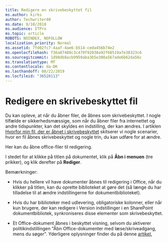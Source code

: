 ```yaml
---
title: Redigere en skrivebeskyttet fil
ms.author: kirks
author: Techwriter40
ms.date: 9/10/2018
ms.audience: ITPro
ms.topic: article
ROBOTS: NOINDEX, NOFOLLOW
localization_priority: Normal
ms.assetid: 7fd02fc7-4aaf-4ae6-b514-ceda456b74e2
ms.openlocfilehash: f36a87488c3c470f92038a92f68519a7e38323c6
ms.sourcegitcommit: 1d98db8acb9959aba3b5e308a567ade6b62da56c
ms.translationtype: MT
ms.contentlocale: da-DK
ms.lasthandoff: 08/22/2019
ms.locfileid: "36528113"
---
```

# <a name="edit-a-read-only-file"></a>Redigere en skrivebeskyttet fil

Du kan opleve, at når du åbner filer, de åbnes som skrivebeskyttet. I nogle tilfælde er sikkerhedsmæssige, som når du åbner filer fra internettet og andre tidspunkter, kan det skyldes en indstilling, der kan ændres. I artiklen [Hvorfor min fil, der er åbnet i skrivebeskyttet](https://support.office.com/article/Why-did-my-file-open-read-only-3ab4b792-da50-4b38-8628-14c64e1f1d15) skitserer vi nogle scenarier, hvor en fil åbnes skrivebeskyttet og nogle trin, du kan udføre for at ændre.

Her kan du åbne office-filer til redigering.

I stedet for at klikke på titlen på dokumentet, klik på **Åbn i menuen** (tre prikker), og klik derefter på **Rediger**.

Bemærkninger:

- Hvis du hellere vil have dokumenter åbnes til redigering i Office, når du klikker på titlen, kan du oprette biblioteket at gøre det (så længe du har tilladelse til at ændre indstillingerne for dokumentbiblioteket).

- Hvis du har biblioteker med udlevering, obligatoriske kolonner, eller når kun brugere, der kan redigere i Version indstillinger i en SharePoint dokumentbibliotek, synkroniseres disse elementer som skrivebeskyttet.

- Et Office-dokument åbnes i beskyttet visning, selvom du aktiverer politikindstillingen "Åbn Office-dokumenter med læse/skriveadgang, mens du søger". Yderligere oplysninger finder du på denne [artikel.](https://support.microsoft.com/help/983047/an-office-document-opens-in-protected-view-even-though-you-enable-the)

